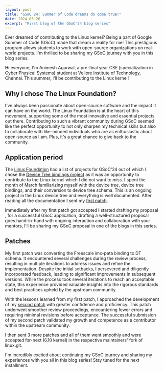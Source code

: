 ```yaml
---
layout: post
title: "GSoC 24: Summer of Code dreams do come true!"
date: 2024-05-26
excerpt: "First blog of the GSoC'24 blog series"
---
```


Ever dreamed of contributing to the Linux kernel?  Being a part of Google Summer of Code (GSoC) made that dream a reality for me!  This prestigious program allows students to work with open-source organizations on real-world projects.  I'm thrilled to be sharing my GSoC journey with you in this blog series.

Hi everyone, I'm Animesh Agarwal, a pre-final year CSE (specialization in Cyber Physical Systems) student at Vellore Institute of Technology, Chennai. This summer, I'll be contributing to the Linux kernel!

## Why I chose The Linux Foundation?

I've always been passionate about open-source software and the impact it can have on the world. The Linux Foundation is at the heart of this movement, supporting some of the most innovative and essential projects out there. Contributing to such a vibrant community during GSoC seemed like the perfect opportunity to not only sharpen my technical skills but also to collaborate with like-minded individuals who are as enthusiastic about open-source as I am. Plus, it's a great chance to give back to the community.

## Application period

The [Linux Foundation](https://wiki.linuxfoundation.org/gsoc/google-summer-code-2024) had a list of projects for GSoC'24 out of which I chose the [Device Tree bindings project](https://wiki.linuxfoundation.org/gsoc/2024-gsoc-device-tree-bindings) as it was an opportunity to contribute to the Linux kernel which I did not want to miss. I spent the month of March familiarizing myself with the device tree, device tree bindings, and their conversion to device tree schema. This is an ongoing project in the Linux device tree and everything is well documented. After reading all the documentation I sent my [first patch](https://git.kernel.org/pub/scm/linux/kernel/git/next/linux-next.git/commit/?h=next-20240523&id=7c6a9783c7f0dd609d548374cc98558a6efb6143). 

Immediately after my first patch got accepted I started drafting my proposal , for a successful GSoC application, drafting a well-structured proposal goes hand-in-hand with ongoing interaction and collaboration with your mentors, I'll be sharing my GSoC proposal in one of the blogs in this series.

## Patches

My first patch was converting the Freescale imx-pata binding to DT schema. It encountered several challenges during the review process, resulting in multiple iterations to address issues and refine the implementation. Despite the initial setbacks, I persevered and diligently incorporated feedback, leading to significant improvements in subsequent versions. While the process took several iterations to reach an acceptable state, this experience provided valuable insights into the rigorous standards and best practices upheld by the upstream community.

With the lessons learned from my first patch, I approached the development of my [second patch](https://git.kernel.org/pub/scm/linux/kernel/git/next/linux-next.git/commit/?h=next-20240523&id=dcf2653ac12f2c1c3c0e1042c35fe90f7d74eb08) with greater confidence and proficiency. This patch underwent smoother review proceedings, encountering fewer errors and requiring minimal revisions before acceptance. The successful submission of my second patch validated my growth and competence as a contributor within the upstream community.

I then sent 3 more patches and all of them went smoothly and were accepted for-next (6.10 kernel) in the respective maintainers' fork of linux.git.

I'm incredibly excited about continuing my GSoC journey and sharing my experiences with you all in this blog series! Stay tuned for the next installment.
